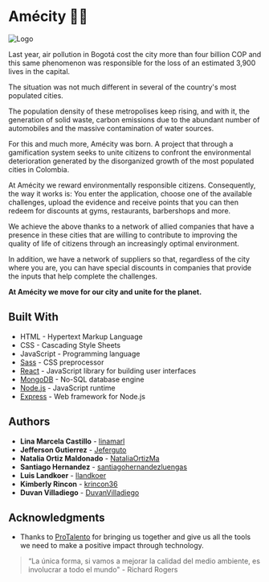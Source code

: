 # Amécity 🍃🌳

![Logo](https://i.imgur.com/4f84Cyp.png)

Last year, air pollution in Bogotá cost the city more than four billion COP and
this same phenomenon was responsible for the loss of an estimated 3,900 lives in
the capital.

The situation was not much different in several of the country's most populated
cities.

The population density of these metropolises keep rising, and with it, the
generation of solid waste, carbon emissions due to the abundant number of
automobiles and the massive contamination of water sources.

For this and much more, Amécity was born. A project that through a gamification
system seeks to unite citizens to confront the environmental deterioration
generated by the disorganized growth of the most populated cities in Colombia.

At Amécity we reward environmentally responsible citizens. Consequently, the way
it works is: You enter the application, choose one of the available challenges,
upload the evidence and receive points that you can then redeem for discounts at
gyms, restaurants, barbershops and more.

We achieve the above thanks to a network of allied companies that have a
presence in these cities that are willing to contribute to improving the quality
of life of citizens through an increasingly optimal environment.

In addition, we have a network of suppliers so that, regardless of the city
where you are, you can have special discounts in companies that provide the
inputs that help complete the challenges.

**At Amécity we move for our city and unite for the planet.**

## Built With

- HTML - Hypertext Markup Language
- CSS - Cascading Style Sheets
- JavaScript - Programming language
- [Sass](https://sass-lang.com/) - CSS preprocessor
- [React](https://reactjs.org/) - JavaScript library for building user
  interfaces
- [MongoDB](https://www.mongodb.com/) - No-SQL database engine
- [Node.js](https://nodejs.org/) - JavaScript runtime
- [Express](https://expressjs.com/) - Web framework for Node.js

## Authors

- **Lina Marcela Castillo** - [linamarl](https://github.com/linamarl)
- **Jefferson Gutierrez** - [Jeferguto](https://github.com/Jeferguto)
- **Natalia Ortiz Maldonado** -
  [NataliaOrtizMa](https://github.com/NataliaOrtizMa)
- **Santiago Hernandez** -
  [santiagohernandezluengas](https://github.com/santiagohernandezluengas)
- **Luis Landkoer** - [llandkoer](https://github.com/llandkoer)
- **Kimberly Rincon** - [krincon36](https://github.com/krincon36)
- **Duvan Villadiego** - [DuvanVilladiego](https://github.com/DuvanVilladiego)

## Acknowledgments

- Thanks to [ProTalento](https://protalento.org/) for bringing us together and
  give us all the tools we need to make a positive impact through technology.

> “La única forma, si vamos a mejorar la calidad del medio ambiente, es
> involucrar a todo el mundo" - Richard Rogers
